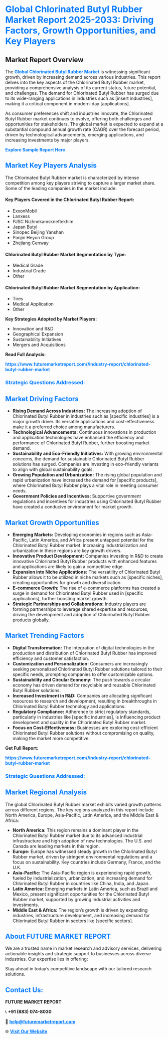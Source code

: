 <h1 style="color: #007BFF;">Global Chlorinated Butyl Rubber Market Report 2025-2033: Driving Factors, Growth Opportunities, and Key Players</h1>

<section id="overview">
<h2>Market Report Overview</h2>
<p>The <a href="https://www.futuremarketreport.com//industry-report/chlorinated-butyl-rubber-market" style="color: #007BFF; text-decoration: none;"><strong>Global Chlorinated Butyl Rubber Market</strong></a> is witnessing significant growth, driven by increasing demand across various industries. This report delves into the key aspects of the Chlorinated Butyl Rubber market, providing a comprehensive analysis of its current status, future potential, and challenges. The demand for Chlorinated Butyl Rubber has surged due to its wide-ranging applications in industries such as [insert industries], making it a critical component in modern-day [applications].</p>
<p>As consumer preferences shift and industries innovate, the Chlorinated Butyl Rubber market continues to evolve, offering both challenges and opportunities for stakeholders. The global market is expected to expand at a substantial compound annual growth rate (CAGR) over the forecast period, driven by technological advancements, emerging applications, and increasing investments by major players.</p>
</section>

<section id="overview">
<p><a href="https://www.futuremarketreport.com//request-sample/reportId=89403" style="color: #007BFF; text-decoration: none;"><strong>Explore Sample Report Here</strong></a></p>
</section>

<section id="key-players">
<h2 style="color: #007BFF;">Market Key Players Analysis</h2>
<p>The Chlorinated Butyl Rubber market is characterized by intense competition among key players striving to capture a larger market share. Some of the leading companies in the market include:</p>
<h4>Key Players Covered in the Chlorinated Butyl Rubber Report:</h4>
<ul><li>ExxonMobil</li><li>Lanxess</li><li>PJSC Nizhnekamskneftekhim</li><li>Japan Butyl</li><li>Sinopec Beijing Yanshan</li><li>Panjin Heyun Group</li><li>Zhejiang Cenway</li></ul>
<h4>Chlorinated Butyl Rubber Market Segmentation by Type:</h4>
<ul><li>Medical Grade</li><li>Industrial Grade</li><li>Other</li></ul>

<h4>Chlorinated Butyl Rubber Market Segmentation by Application:</h4>
<ul><li>Tires</li><li>Medical Application</li><li>Other</li></ul>
<p><strong>Key Strategies Adopted by Market Players:</strong></p>
<ul>
<li>Innovation and R&D</li>
<li>Geographical Expansion</li>
<li>Sustainability Initiatives</li>
<li>Mergers and Acquisitions</li>
</ul>
</section>

<section>
<p><strong>Read Full Analysis: </strong></p><a href="https://www.futuremarketreport.com//industry-report/chlorinated-butyl-rubber-market" style="color: #007BFF; text-decoration: none;"><strong>https://www.futuremarketreport.com//industry-report/chlorinated-butyl-rubber-market</strong></a>
<h3 style="color: #007BFF;">Strategic Questions Addressed:</h3>
</section>

<section id="driving-factors">
<h2 style="color: #007BFF;">Market Driving Factors</h2>
<ul>
<li><strong>Rising Demand Across Industries:</strong> The increasing adoption of Chlorinated Butyl Rubber in industries such as [specific industries] is a major growth driver. Its versatile applications and cost-effectiveness make it a preferred choice among manufacturers.</li>
<li><strong>Technological Advancements:</strong> Continuous innovations in production and application technologies have enhanced the efficiency and performance of Chlorinated Butyl Rubber, further boosting market demand.</li>
<li><strong>Sustainability and Eco-Friendly Initiatives:</strong> With growing environmental concerns, the demand for sustainable Chlorinated Butyl Rubber solutions has surged. Companies are investing in eco-friendly variants to align with global sustainability goals.</li>
<li><strong>Growing Population and Urbanization:</strong> The rising global population and rapid urbanization have increased the demand for [specific products], where Chlorinated Butyl Rubber plays a vital role in meeting consumer needs.</li>
<li><strong>Government Policies and Incentives:</strong> Supportive government regulations and incentives for industries using Chlorinated Butyl Rubber have created a conducive environment for market growth.</li>
</ul>
</section>

<section id="growth-opportunities">
<h2 style="color: #007BFF;">Market Growth Opportunities</h2>
<ul>
<li><strong>Emerging Markets:</strong> Developing economies in regions such as Asia-Pacific, Latin America, and Africa present untapped potential for the Chlorinated Butyl Rubber market. Increasing industrialization and urbanization in these regions are key growth drivers.</li>
<li><strong>Innovative Product Development:</strong> Companies investing in R&D to create innovative Chlorinated Butyl Rubber products with enhanced features and applications are likely to gain a competitive edge.</li>
<li><strong>Expansion into Niche Applications:</strong> The versatility of Chlorinated Butyl Rubber allows it to be utilized in niche markets such as [specific niches], creating opportunities for growth and diversification.</li>
<li><strong>E-commerce Growth:</strong> The rise of e-commerce platforms has created a surge in demand for Chlorinated Butyl Rubber used in [specific applications], further boosting market growth.</li>
<li><strong>Strategic Partnerships and Collaborations:</strong> Industry players are forming partnerships to leverage shared expertise and resources, driving the development and adoption of Chlorinated Butyl Rubber products globally.</li>
</ul>
</section>

<section id="trending-factors">
<h2 style="color: #007BFF;">Market Trending Factors</h2>
<ul>
<li><strong>Digital Transformation:</strong> The integration of digital technologies in the production and distribution of Chlorinated Butyl Rubber has improved efficiency and customer satisfaction.</li>
<li><strong>Customization and Personalization:</strong> Consumers are increasingly seeking personalized Chlorinated Butyl Rubber solutions tailored to their specific needs, prompting companies to offer customizable options.</li>
<li><strong>Sustainability and Circular Economy:</strong> The push towards a circular economy has driven demand for recyclable and reusable Chlorinated Butyl Rubber solutions.</li>
<li><strong>Increased Investment in R&D:</strong> Companies are allocating significant resources to research and development, resulting in breakthroughs in Chlorinated Butyl Rubber technology and applications.</li>
<li><strong>Regulatory Compliance:</strong> Adherence to strict regulatory standards, particularly in industries like [specific industries], is influencing product development and quality in the Chlorinated Butyl Rubber market.</li>
<li><strong>Focus on Cost-Effectiveness:</strong> Businesses are exploring cost-efficient Chlorinated Butyl Rubber solutions without compromising on quality, making the market more competitive.</li>
</ul>
</section>

<section>
<p><strong>Get Full Report: </strong></p><a href="https://www.futuremarketreport.com//industry-report/chlorinated-butyl-rubber-market" style="color: #007BFF; text-decoration: none;"><strong>https://www.futuremarketreport.com//industry-report/chlorinated-butyl-rubber-market</strong></a>
<h3 style="color: #007BFF;">Strategic Questions Addressed:</h3>
</section>


<section id="regional-analysis">
<h2 style="color: #007BFF;">Market Regional Analysis</h2>
<p>The global Chlorinated Butyl Rubber market exhibits varied growth patterns across different regions. The key regions analyzed in this report include North America, Europe, Asia-Pacific, Latin America, and the Middle East & Africa:</p>
<ul>
<li><strong>North America:</strong> This region remains a dominant player in the Chlorinated Butyl Rubber market due to its advanced industrial infrastructure and high adoption of new technologies. The U.S. and Canada are leading markets in this region.</li>
<li><strong>Europe:</strong> Europe has witnessed steady growth in the Chlorinated Butyl Rubber market, driven by stringent environmental regulations and a focus on sustainability. Key countries include Germany, France, and the U.K.</li>
<li><strong>Asia-Pacific:</strong> The Asia-Pacific region is experiencing rapid growth, fueled by industrialization, urbanization, and increasing demand for Chlorinated Butyl Rubber in countries like China, India, and Japan.</li>
<li><strong>Latin America:</strong> Emerging markets in Latin America, such as Brazil and Mexico, present significant opportunities for the Chlorinated Butyl Rubber market, supported by growing industrial activities and investments.</li>
<li><strong>Middle East & Africa:</strong> The region’s growth is driven by expanding industries, infrastructure development, and increasing demand for Chlorinated Butyl Rubber in sectors like [specific sectors].</li>
</ul>
</section>

<footer>
<h2 style="color: #007BFF;">About FUTURE MARKET REPORT</h2>
<p>We are a trusted name in market research and advisory services, delivering actionable insights and strategic support to businesses across diverse industries. Our expertise lies in offering:</p>

<p>Stay ahead in today’s competitive landscape with our tailored research solutions.</p>

<h2 style="color: #007BFF;">Contact Us:</h2>
<p><strong>FUTURE MARKET REPORT</strong></p>
<p>📞 <strong>+91 (883) 074-8030</strong></p>
<p>📧 <strong><a href="mailto:help@futuremarketreport.com" style="color: #007BFF;">help@futuremarketreport.com</a></strong></p>
<p>🌐 <strong><a href="https://www.futuremarketreport.com/" style="color: #007BFF;">Visit Our Website</a></strong></p>
</footer>